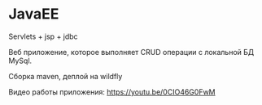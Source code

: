 # JavaEE
Servlets + jsp + jdbc 

Bеб приложение, которое выполняет CRUD операции с локальной БД MySql.

Сборка maven, деплой на wildfly

Видео работы приложения: https://youtu.be/0CIO46G0FwM
